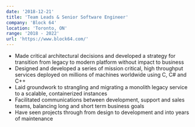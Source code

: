 ```yaml
---
date: '2018-12-21'
title: 'Team Leads & Senior Software Engineer'
company: 'Block 64'
location: 'Toronto, ON'
range: '2018 - 2022'
url: 'https://www.block64.com/'
---
```


- Made critical architectural decisions and developed a strategy for transition from legacy to modern platform without impact to business
- Designed and developed a series of mission critical, high throughput services deployed on millions of machines worldwide using C, C# and C++
- Laid groundwork to strangling and migrating a monolith legacy service to a scalable, containerized instances
- Facilitated communications between development, support and sales teams, balancing long and short term business goals
- Have seen projects through from design to development and into years of maintenance
